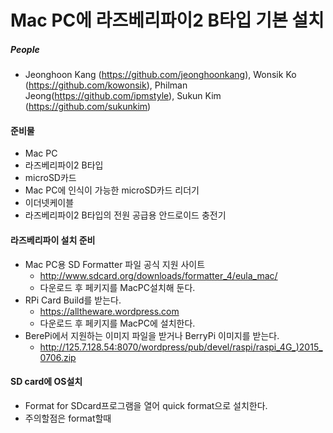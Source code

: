 # Mac PC에 라즈베리파이2 B타입 기본 설치

##### People
  - Jeonghoon Kang (https://github.com/jeonghoonkang), Wonsik Ko (https://github.com/kowonsik), Philman Jeong(https://github.com/ipmstyle), Sukun Kim (https://github.com/sukunkim)

#### 준비물
  - Mac PC
  - 라즈베리파이2 B타입
  - microSD카드
  - Mac PC에 인식이 가능한 microSD카드 리더기
  - 이더넷케이블
  - 라즈베리파이2 B타입의 전원 공급용 안드로이드 충전기
  
#### 라즈베리파이 설치 준비
  - Mac PC용 SD Formatter 파일 공식 지원 사이트
    - http://www.sdcard.org/downloads/formatter_4/eula_mac/
    - 다운로드 후 페키지를 MacPC설치해 둔다.
  - RPi Card Build를 받는다.
    - https://alltheware.wordpress.com
    - 다운로드 후 페키지를 MacPC에 설치한다.
  - BerePi에서 지원하는 이미지 파일을 받거나 BerryPi 이미지를 받는다.
    - http://125.7.128.54:8070/wordpress/pub/devel/raspi/raspi_4G_)2015_0706.zip

#### SD card에 OS설치
  - Format for SDcard프로그램을 열어 quick format으로 설치한다.
  - 주의할점은 format할때 
